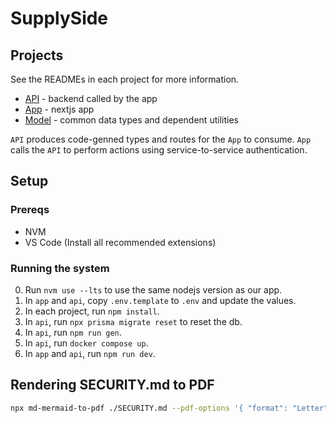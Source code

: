 
# SupplySide

## Projects

See the READMEs in each project for more information.

- [API](./api/README.md) - backend called by the app
- [App](./app/README.md) - nextjs app
- [Model](./model/README.md) - common data types and dependent utilities

`API` produces code-genned types and routes for the `App` to consume. `App` calls the `API` to perform actions using service-to-service authentication.


## Setup

### Prereqs

- NVM
- VS Code (Install all recommended extensions)


### Running the system

0. Run `nvm use --lts` to use the same nodejs version as our app.
1. In `app` and `api`, copy `.env.template` to `.env` and update the values.
2. In each project, run `npm install`.
3. In `api`, run `npx prisma migrate reset` to reset the db.
4. In `api`, run `npm run gen`.
5. In `api`, run `docker compose up`.
6. In `app` and `api`, run `npm run dev`.


## Rendering SECURITY.md to PDF

```bash
npx md-mermaid-to-pdf ./SECURITY.md --pdf-options '{ "format": "Letter", "margin": "1in" }'
```
